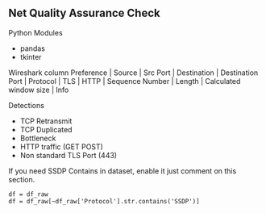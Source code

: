 ## Net Quality Assurance Check
Python Modules
* pandas
* tkinter

Wireshark column Preference
| Source | Src Port | Destination | Destination Port | Protocol | TLS | HTTP | Sequence Number | Length | Calculated window size | Info

Detections
* TCP Retransmit
* TCP Duplicated
* Bottleneck
* HTTP traffic (GET POST)
* Non standard TLS Port (443)

If you need SSDP Contains in dataset, enable it just comment on this section.
```
df = df_raw
df = df_raw[~df_raw['Protocol'].str.contains('SSDP')]
```
